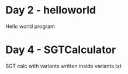 # Day 2 - helloworld
Hello world program

# Day 4 - SGTCalculator
SGT calc with variants written inside variants.txt

